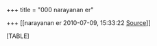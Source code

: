 +++
title = "000 narayanan er"

+++
[[narayanan er	2010-07-09, 15:33:22 [Source](https://groups.google.com/g/bvparishat/c/Z0gQpwOS6sc)]]



[TABLE]

  

